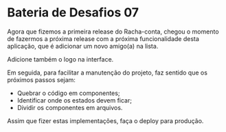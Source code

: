 # Bateria de Desafios 07

Agora que fizemos a primeira release do Racha-conta, chegou o momento de fazermos a próxima release com a próxima funcionalidade desta aplicação, que é adicionar um novo amigo(a) na lista.

Adicione também o logo na interface.

Em seguida, para facilitar a manutenção do projeto, faz sentido que os próximos passos sejam:

- Quebrar o código em componentes;
- Identificar onde os estados devem ficar;
- Dividir os componentes em arquivos.

Assim que fizer estas implementações, faça o deploy para produção.
